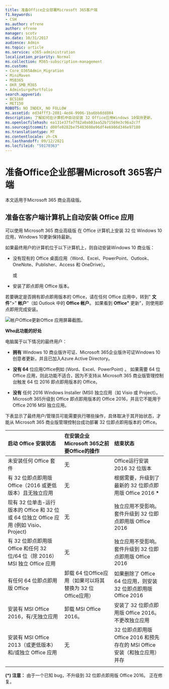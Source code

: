 ```yaml
---
title: 准备Office企业部署Microsoft 365客户端
f1.keywords:
- CSH
ms.author: efrene
author: efrene
manager: scotv
ms.date: 10/31/2017
audience: Admin
ms.topic: article
ms.service: o365-administration
localization_priority: Normal
ms.collection: M365-subscription-management
ms.custom:
- Core_O365Admin_Migration
- MiniMaven
- MSB365
- OKR_SMB_M365
- AdminSurgePortfolio
search.appverid:
- BCS160
- MET150
ROBOTS: NO INDEX, NO FOLLOW
ms.assetid: ed34fff3-2881-4ed4-9906-1ba6bb8dd804
description: 了解如何在计算机中自动安装 32 Office应用Windows 10保持更新。
ms.openlocfilehash: ea131e37fa7f82a0ab03aa52b71569e3c96a2c7f
ms.sourcegitcommit: d08fe0282be75483608e96df4e6986d346e97180
ms.translationtype: MT
ms.contentlocale: zh-CN
ms.lasthandoff: 09/12/2021
ms.locfileid: "59170363"
---
```

# <a name="prepare-for-office-client-deployment-by-microsoft-365-for-business"></a>准备Office企业部署Microsoft 365客户端

本文适用于Microsoft 365 商业高级版。

## <a name="prepare-to-automatically-install-office-apps-to-client-computers"></a>准备在客户端计算机上自动安装 Office 应用

可以使用 Microsoft 365 商业高级版 在 Office 计算机上安装 32 位 Windows 10 应用，Windows 10更新保持最新。
  
如果最终用户的计算机位于以下计算机上，则自动安装Windows 10 商业版：
  
- 没有现有的 Office 桌面应用（Word、Excel、PowerPoint、Outlook、OneNote、Publisher、Access 和 OneDrive）。
    
    或
    
- 安装了即点即用 Office 版本。
    
若要确定是否拥有即点即用版本的 Office，请在任何 Office 应用中，转到" **文件**"\>" **帐户**"（如 Outlook 中的 **Office 帐户**。 如果看到 **Office"** 更新"，则使用即点即用完成安装。 
  
![帐户Office更新Office 应用屏幕截图。](../../media/e3439380-fa43-4ed6-ae5d-64851c297df5.png)
  
 **Who此功能的好处**
  
电脑属于以下情况的最终用户：
  
- **拥有** Windows 10 商业版许可证、Microsoft 365企业版许可证Windows 10 创意者更新，并且已加入Azure Active Directory。 
    
- **没有 64** 位应用Office例如 (Word、Excel、PowerPoint) 。 如果需要 64 位 Office 应用，则此功能不适合，因为不支持从 Microsoft 365 商业版管理控制台触发 64 位 2016 即点即用版本的 Office。 
    
- **没有** 任何 2016 Windows Installer (MSI) 独立应用（如 Visio 或 Project）。 Microsoft 365升级到 Office 即点即用版本的 Office 2016，并且它不能用于 Office 2016 MSI 独立应用。 
    
下表显示了最终用户/管理员可能需要执行哪些操作，具体取决于其开始状态，才能从 Microsoft 365 商业版管理控制台成功部署 32 位即点即用版本的 Office。<br/>


|启动 Office 安装状态|在安装企业Microsoft 365之前要Office的操作|结束状态|
|:-----|:-----|:-----|
|未安装任何 Office 套件  <br/> |无  <br/> |Office运行安装 2016 32 位版本  <br/> |
|有 32 位即点即用版 Office（2016 或更低版本）且无独立应用  <br/> |无  <br/> |根据需要，升级到了最新的 32 位即点即用版 Office 2016 **\*** <br/> |
|现有 32 位单击-运行版本的 Office 和 32 位或 64 位独立 Office 应用 (例如 Visio、Project)   <br/> |无  <br/> |独立应用不受影响。 套件升级到 32 位即点即用版 Office 2016  <br/> |
|有 32 位即点即用版 Office 和任何 32 位/64 位（除 2016）MSI 独立 Office 应用  <br/> |无  <br/> |独立应用不受影响。 套件升级到 32 位即点即用版 Office 2016  <br/> |
|有任何 64 位即点即用版 Office  <br/> |卸载 64 位Office应用（如果可以将其替换为 32 位 Office应用）  <br/> |如果删除了 Office 64 位应用，则安装 32 位即点即用版 Office 2016  <br/> |
|安装有 MSI Office 2016，有/无独立应用  <br/> |卸载 MSI Office 2016。  <br/> |安装了 32 位即点即用版 Office 2016。不更改独立应用  <br/> |
|安装有 MSI Office 2013（或更低版本）和/或独立 Office 应用  <br/> |无  <br/> |32 位即点即用版 Office 2016 和预先存在的 MSI Office 安装（和独立应用）并存  <br/> |
||||
   
 **(\*) 注意：** 由于一个已知 bug，不升级到 32 位即点即用版 Office 2016。 正在修复。 
  

